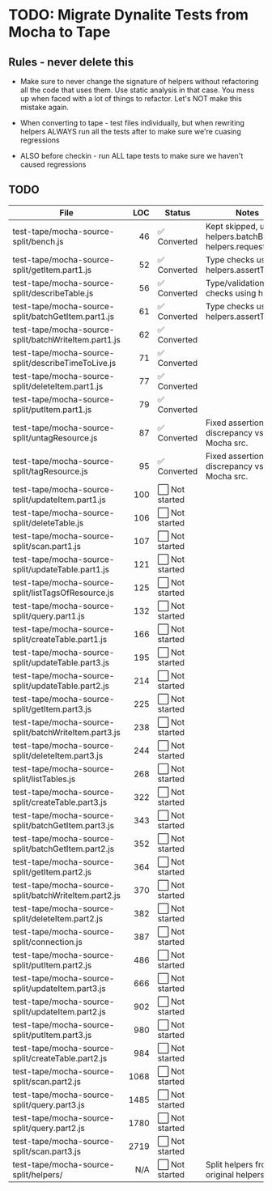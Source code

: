 # TODO: Migrate Dynalite Tests from Mocha to Tape

## Rules - never delete this

- Make sure to never change the signature of helpers without refactoring all the code that uses them. Use static analysis in that case. You mess up when faced with a lot of things to refactor. Let's NOT make this mistake again.

- When converting to tape - test files individually, but when rewriting helpers ALWAYS run all the tests after to make sure we're cuasing regressions

- ALSO before checkin - run ALL tape tests to make sure we haven't caused regressions 

## TODO

| File                                | LOC  | Status      | Notes                                     |
|-------------------------------------|-----:|-------------|-------------------------------------------|
| test-tape/mocha-source-split/bench.js | 46   | ✅ Converted | Kept skipped, uses helpers.batchBulkPut, helpers.request |
| test-tape/mocha-source-split/getItem.part1.js | 52   | ✅ Converted | Type checks using helpers.assertType |
| test-tape/mocha-source-split/describeTable.js | 56   | ✅ Converted | Type/validation checks using helpers |
| test-tape/mocha-source-split/batchGetItem.part1.js | 61   | ✅ Converted | Type checks using helpers.assertType |
| test-tape/mocha-source-split/batchWriteItem.part1.js | 62   | ✅ Converted |                                           |
| test-tape/mocha-source-split/describeTimeToLive.js | 71   | ✅ Converted |                                           |
| test-tape/mocha-source-split/deleteItem.part1.js | 77   | ✅ Converted |                                           |
| test-tape/mocha-source-split/putItem.part1.js | 79   | ✅ Converted |                                           |
| test-tape/mocha-source-split/untagResource.js | 87   | ✅ Converted | Fixed assertion discrepancy vs Mocha src. |
| test-tape/mocha-source-split/tagResource.js | 95   | ✅ Converted | Fixed assertion discrepancy vs Mocha src. |
| test-tape/mocha-source-split/updateItem.part1.js | 100  | ⬜ Not started |                                           |
| test-tape/mocha-source-split/deleteTable.js | 106  | ⬜ Not started |                                           |
| test-tape/mocha-source-split/scan.part1.js | 107  | ⬜ Not started |                                           |
| test-tape/mocha-source-split/updateTable.part1.js | 121  | ⬜ Not started |                                           |
| test-tape/mocha-source-split/listTagsOfResource.js | 125  | ⬜ Not started |                                           |
| test-tape/mocha-source-split/query.part1.js | 132  | ⬜ Not started |                                           |
| test-tape/mocha-source-split/createTable.part1.js | 166  | ⬜ Not started |                                           |
| test-tape/mocha-source-split/updateTable.part3.js | 195  | ⬜ Not started |                                           |
| test-tape/mocha-source-split/updateTable.part2.js | 214  | ⬜ Not started |                                           |
| test-tape/mocha-source-split/getItem.part3.js | 225  | ⬜ Not started |                                           |
| test-tape/mocha-source-split/batchWriteItem.part3.js | 238  | ⬜ Not started |                                           |
| test-tape/mocha-source-split/deleteItem.part3.js | 244  | ⬜ Not started |                                           |
| test-tape/mocha-source-split/listTables.js | 268  | ⬜ Not started |                                           |
| test-tape/mocha-source-split/createTable.part3.js | 322  | ⬜ Not started |                                           |
| test-tape/mocha-source-split/batchGetItem.part3.js | 343  | ⬜ Not started |                                           |
| test-tape/mocha-source-split/batchGetItem.part2.js | 352  | ⬜ Not started |                                           |
| test-tape/mocha-source-split/getItem.part2.js | 364  | ⬜ Not started |                                           |
| test-tape/mocha-source-split/batchWriteItem.part2.js | 370  | ⬜ Not started |                                           |
| test-tape/mocha-source-split/deleteItem.part2.js | 382  | ⬜ Not started |                                           |
| test-tape/mocha-source-split/connection.js | 387  | ⬜ Not started |                                           |
| test-tape/mocha-source-split/putItem.part2.js | 486  | ⬜ Not started |                                           |
| test-tape/mocha-source-split/updateItem.part3.js | 666  | ⬜ Not started |                                           |
| test-tape/mocha-source-split/updateItem.part2.js | 902  | ⬜ Not started |                                           |
| test-tape/mocha-source-split/putItem.part3.js | 980  | ⬜ Not started |                                           |
| test-tape/mocha-source-split/createTable.part2.js | 984  | ⬜ Not started |                                           |
| test-tape/mocha-source-split/scan.part2.js | 1068 | ⬜ Not started |                                           |
| test-tape/mocha-source-split/query.part3.js | 1485 | ⬜ Not started |                                           |
| test-tape/mocha-source-split/query.part2.js | 1780 | ⬜ Not started |                                           |
| test-tape/mocha-source-split/scan.part3.js | 2719 | ⬜ Not started |                                           |
| test-tape/mocha-source-split/helpers/ | N/A  | ⬜ Not started | Split helpers from original helpers.js |

